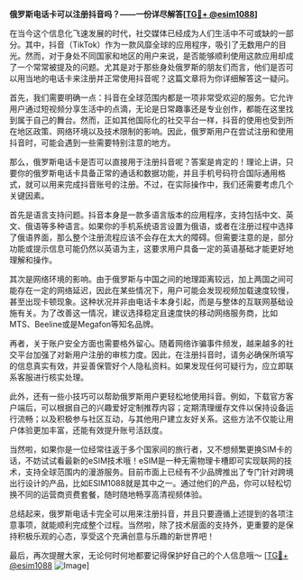 **俄罗斯电话卡可以注册抖音吗？——一份详尽解答[[TG💪+ @esim1088](https://t.me/s/esim1088)]**

在当今这个信息化飞速发展的时代，社交媒体已经成为人们生活中不可或缺的一部分。其中，抖音（TikTok）作为一款风靡全球的应用程序，吸引了无数用户的目光。然而，对于身处不同国家和地区的用户来说，是否能够顺利使用这款应用却成了一个常常被提及的问题。尤其是对于那些身处俄罗斯的朋友们而言，他们是否可以用当地的电话卡来注册并正常使用抖音呢？这篇文章将为你详细解答这一疑问。

首先，我们需要明确一点：抖音在全球范围内都是一项非常受欢迎的服务。它允许用户通过短视频分享生活中的点滴，无论是日常趣事还是专业创作，都能在这里找到属于自己的舞台。然而，正如其他国际化的社交平台一样，抖音的使用也受到所在地区政策、网络环境以及技术限制的影响。因此，俄罗斯用户在尝试注册和使用抖音时，可能会遇到一些需要特别注意的地方。

那么，俄罗斯电话卡是否可以直接用于注册抖音呢？答案是肯定的！理论上讲，只要你的俄罗斯电话卡具备正常的通话和数据功能，并且手机号码符合国际通用格式，就可以用来完成抖音账号的注册。不过，在实际操作中，我们还需要考虑几个关键因素。

首先是语言支持问题。抖音本身是一款多语言版本的应用程序，支持包括中文、英文、俄语等多种语言。如果你的手机系统语言设置为俄语，或者在注册过程中选择了俄语界面，那么整个注册流程应该不会存在太大的障碍。但需要注意的是，部分功能或提示信息可能仍然以英语为主，这要求用户具备一定的英语基础才能更好地理解和操作。

其次是网络环境的影响。由于俄罗斯与中国之间的地理距离较远，加上两国之间可能存在一定的网络延迟，因此在某些情况下，用户可能会发现视频加载速度较慢，甚至出现卡顿现象。这种状况并非由电话卡本身引起，而是与整体的互联网基础设施有关。为了改善这一情况，建议选择稳定且速度快的移动网络服务商，比如MTS、Beeline或是Megafon等知名品牌。

再者，关于账户安全方面也需要格外留心。随着网络诈骗事件频发，越来越多的社交平台加强了对新用户注册的审核力度。因此，在注册抖音时，请务必确保所填写的信息真实有效，并妥善保管好个人隐私资料。如果发现任何可疑行为，应立即联系客服进行核实处理。

此外，还有一些小技巧可以帮助俄罗斯用户更轻松地使用抖音。例如，下载官方客户端后，可以根据自己的兴趣爱好定制推荐内容；定期清理缓存文件以保持设备运行流畅；以及积极参与社区互动，与其他用户建立友好关系。这些方法不仅能让用户体验更加丰富，还能有效提升账号活跃度。

当然啦，如果你是一位经常往返于多个国家间的旅行者，又不想频繁更换SIM卡的话，不妨试试看最新的eSIM技术哦！eSIM是一种无需物理卡槽即可实现联网的技术，支持全球范围内的漫游服务。目前市面上已经有不少品牌推出了专门针对跨境出行设计的产品，比如ESIM1088就是其中之一。通过他们的产品，你可以轻松切换不同的运营商资费套餐，随时随地畅享高清视频体验。

总结起来，俄罗斯电话卡完全可以用来注册抖音，并且只要遵循上述提到的各项注意事项，就能顺利完成整个过程。当然啦，除了技术层面的支持外，更重要的是保持积极乐观的心态，享受这个充满创意与乐趣的新世界吧！

最后，再次提醒大家，无论何时何地都要记得保护好自己的个人信息哦～ [[TG💪+ @esim1088](https://t.me/s/esim1088) ![Image](https://i.postimg.cc/4NQfJmqS/Snipaste-2025-05-13-00-14-12.png)]